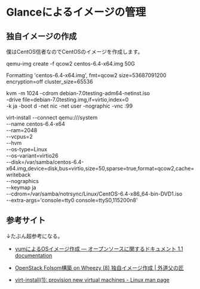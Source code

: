 # Glanceによるイメージの管理

## 独自イメージの作成

僕はCentOS信者なのでCentOSのイメージを作成します。

qemu-img create  -f qcow2 centos-6.4-x64.img 50G

Formatting 'centos-6.4-x64.img', fmt=qcow2 size=53687091200 encryption=off cluster_size=65536 

kvm -m 1024 -cdrom debian-7.0testing-adm64-netinst.iso \
    -drive file=debian-7.0testing.img,if=virtio,index=0 \
    -k ja -boot d -net nic -net user -nographic -vnc :99


virt-install --connect qemu:///system \
             --name centos-6.4-x64 \
             --ram=2048 \
             --vcpus=2 \
             --hvm \
             --os-type=Linux \
             --os-variant=virtio26 \
             --disk=/var/samba/centos-6.4-x64.img,device=disk,bus=virtio,size=50,sparse=true,format=qcow2,cache=writeback \
             --nographics \
             --keymap ja \
             --cdrom=/var/samba/notrsync/Linux/CentOS-6.4-x86_64-bin-DVD1.iso \
             --extra-args='console=tty0 console=ttyS0,115200n8'

## 参考サイト

↓たぶん超参考になる。

- [yumによるOSイメージ作成 — オープンソースに関するドキュメント 1.1 documentation](http://oss.fulltrust.co.jp/doc/openstack_faq_grizzly/yum/make_ami_centos.html)


- [OpenStack Folsom構築 on Wheezy (8) 独自イメージ作成 | 外道父の匠](http://blog.father.gedow.net/2013/04/08/openstack-folsom-on-wheezy-vol-08/)
- [virt-install(1): provision new virtual machines - Linux man page](http://linux.die.net/man/1/virt-install)

